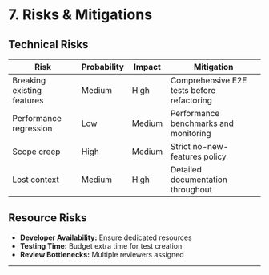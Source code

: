# 7. Risks & Mitigations

## Technical Risks
| Risk | Probability | Impact | Mitigation |
|------|------------|--------|------------|
| Breaking existing features | Medium | High | Comprehensive E2E tests before refactoring |
| Performance regression | Low | Medium | Performance benchmarks and monitoring |
| Scope creep | High | Medium | Strict no-new-features policy |
| Lost context | Medium | High | Detailed documentation throughout |

## Resource Risks
- **Developer Availability:** Ensure dedicated resources
- **Testing Time:** Budget extra time for test creation
- **Review Bottlenecks:** Multiple reviewers assigned

---
